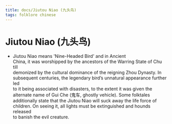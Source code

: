 ```yaml
---
title: docs/Jiutou Niao (九头鸟)
tags: folklore chinese
---
```


# Jiutou Niao (九头鸟)
- Jiutou Niao means 'Nine-Headed Bird' and in Ancient  
	China, it was worshipped by the ancestors of the Warring State of Chu till  
	demonized by the cultural dominance of the reigning Zhou Dynasty. In  
	subsequent centuries, the legendary bird’s unnatural appearance further led  
	to it being associated with disasters, to the extent it was given the  
	alternate name of Gui Che (鬼车, ghostly vehicle). Some folktales  
	additionally state that the Jiutou Niao will suck away the life force of  
	children. On seeing it, all lights must be extinguished and hounds released  
	to banish the evil creature.